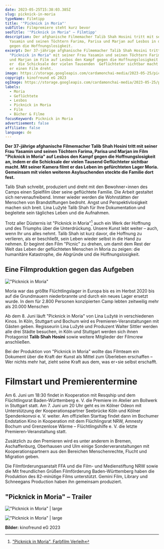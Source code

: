 ```yaml
---
date: 2023-05-25T15:38:03.385Z
slug: picknick-in-moria
typeName: Filmtipp
title: '"Picknick in Moria"'
subTitle: Filmpremiere steht kurz bevor
seoTitle: '"Picknick in Moria" – Filmtipp'
description: Der afghanische Filmemacher Talib Shah Hosini tritt mit seiner Frau
  Yasamin und seinen Töchtern Farima, Parisa und Marjan auf Lesbos in den Kampf
  gegen die Hoffnungslosigkeit.
excerpt: Der 37-jährige afghanische Filmemacher Talib Shah Hosini tritt im Film
  "Picknick in Moria" mit seiner Frau Yasamin und seinen Töchtern Farima, Parisa
  und Marjan im Film auf Lesbos den Kampf gegen die Hoffnungslosigkeit an, indem
  er  die Schicksale der vielen Tausenden  Geflüchteter sichtbar macht – indem
  er einen Film dreht.
image: https://storage.googleapis.com/cardamonchai-media/2023-05-25/picknick-in-moria-jpg-imagine-080808_5c5351_1024_768/640.webp
copyrigt: kinofreund eG 2023
ogImage: https://storage.googleapis.com/cardamonchai-media/2023-05-25/picknick-in-moria-og-jpg-imagine-181818_605f67_1200_628/640.webp
labels:
  - Moria
  - Geflüchtete
  - Lesbos
  - Picknick in Moria
  - Film
  - Bücher & Filme
focusKeyword: Picknick in Moria
advertisement: false
affiliate: false
language: de
---
```

**Der 37-jährige afghanische Filmemacher Talib Shah Hosini tritt mit seiner Frau Yasamin und seinen Töchtern Farima, Parisa und Marjan im Film "Picknick in Moria" auf Lesbos den Kampf gegen die Hoffnungslosigkeit an, indem er  die Schicksale der vielen Tausend Geflüchteter sichtbar macht. Mit seiner Kamera filmt er das Leben im gefürchteten Lager Moria. Gemeinsam mit vielen weiteren Asylsuchenden steckte die Familie dort fest.**

Talib Shah schreibt, produziert und dreht mit den Bewohner⋆innen des Camps einen Spielfilm über seine geflüchtete Familie. Die Arbeit gestaltet sich nervenaufreibend. Immer wieder werden die Wohnstätten der Menschen von Brandstiftungen bedroht. Angst und Perspektivlosigkeit machen sich breit. Lina Lužytė Talib Shah für Ihre Dokumentation und begleitete sein tägliches Leben und die Aufnahmen.

Trotz aller Düsternis ist "Picknick in Moria"[^1] auch ein Werk der Hoffnung und des Triumphs über die Unterdrückung. Unsere Kunst lebt weiter – auch, wenn Ihr uns alles nehmt. Talib Shah ist kurz davor, die Hoffnung zu verlieren, als er beschließt, sein Leben wieder selbst in die Hand zu nehmen. Er beginnt den Film "Picnic" zu drehen, um damit dem Rest der Welt das Leben der geflüchteten Menschen in Moria zu zeigen: die humanitäre Katastrophe, die Abgründe und die Hoffnungslosigkeit.

## Eine Filmproduktion gegen das Aufgeben

!["Picknick in Moria"](https://storage.googleapis.com/cardamonchai-media/2023-05-25/picknick-in-moria-filmplakat-jpeg-imagine-181818_606d8a_595_842/640.webp "\"Picknick in Moria\"")

Moria war das größte Flüchtlingslager in Europa bis es im Herbst 2020 bis auf die Grundmauern niederbrannte und durch ein neues Lager ersetzt wurde. In dem für 2.800 Personen konzipierten Camp lebten zeitweilig mehr als 20.000 Menschen

Ab dem 8. Juni läuft "Picknick in Moria" von Lina Lužytė in verschiedenen Kinos. In Köln, Stuttgart und Bochum wird es Premieren-Veranstaltungen mit Gästen geben. Regisseurin Lina Lužytė und Produzent Walter Sittler werden alle drei Städte besuchen, in Köln und Stuttgart werden sich ihnen Protagonist **Talib Shah Hosini** sowie weitere Mitglieder der Filmcrew anschließen.

Bei der Produktion von "Picknick in Moria" wollte das Filmteam ein Dokument über die Kraft der Kunst als Mittel zum Überleben erschaffen – Wer nichts mehr hat, zieht seine Kraft aus dem, was er⋆sie selbst erschafft.

# Filmstart und Premierentermine

Am 6. Juni um 18:30 findet in Kooperation mit Resqship und dem Flüchtlingsrat Baden-Württemberg e. V. die Premiere im Atelier am Bollwerk in Stuttgart statt. Am 7. Juni um 20 Uhr geht es im Kölner Odeon mit Unterstützung der Kooperationspartner Seebrücke Köln und Kölner Spendenkonvoi e. V. weiter. Am offiziellen Starttag findet dann im Bochumer Endstation Kino in Kooperation mit dem Flüchlingsrat NRW, Amnesty Bochum und Grenzenlose Wärme – Flüchtlingshilfe e. V. die letzte Premieren-Veranstaltung statt.

Zusätzlich zu den Premieren wird es unter anderem in Bremen, Aschaffenburg, Oberhausen und Ulm einige Sonderveranstaltungen mit Kooperationspartnern aus den Bereichen Menschenrechte, Flucht und Migration geben.

Die Filmförderungsanstalt FFA und die Film- und Medienstiftung NRW sowie die Mit freundlichen Grüßen Filmförderung Baden-Württemberg haben die Produktion des 82-minütige Films unterstützt. Gemini Film, Library und Schneegans Production haben ihn gemeinsam produziert.

## "Picknick in Moria" – Trailer

<YouTube id="QuEFUgT4wqk" />

!["Picknick in Moria" | large](https://storage.googleapis.com/cardamonchai-media/2023-05-25/picknick-in-moria-2-jpg-imagine-382828_6b666a_1024_768/640.webp "Picknick in Moria")

!["Picknick in Moria" | large](https://storage.googleapis.com/cardamonchai-media/2023-05-25/picknick-in-moria-1-jpg-imagine-080808_69605b_1024_768/640.webp "Picknick in Moria")

**Bilder:** kinofreund eG 2023

[^1]: ["Picknick in Moria", Farbfilm Verleih](http://www.farbfilm-verleih.de/filme/picknick-in-moria-blue-red-deport/)
[^2]: [Wikipedia-Artikel zu Moria](https://de.wikipedia.org/wiki/Fl%C3%BCchtlingslager_Moria)
